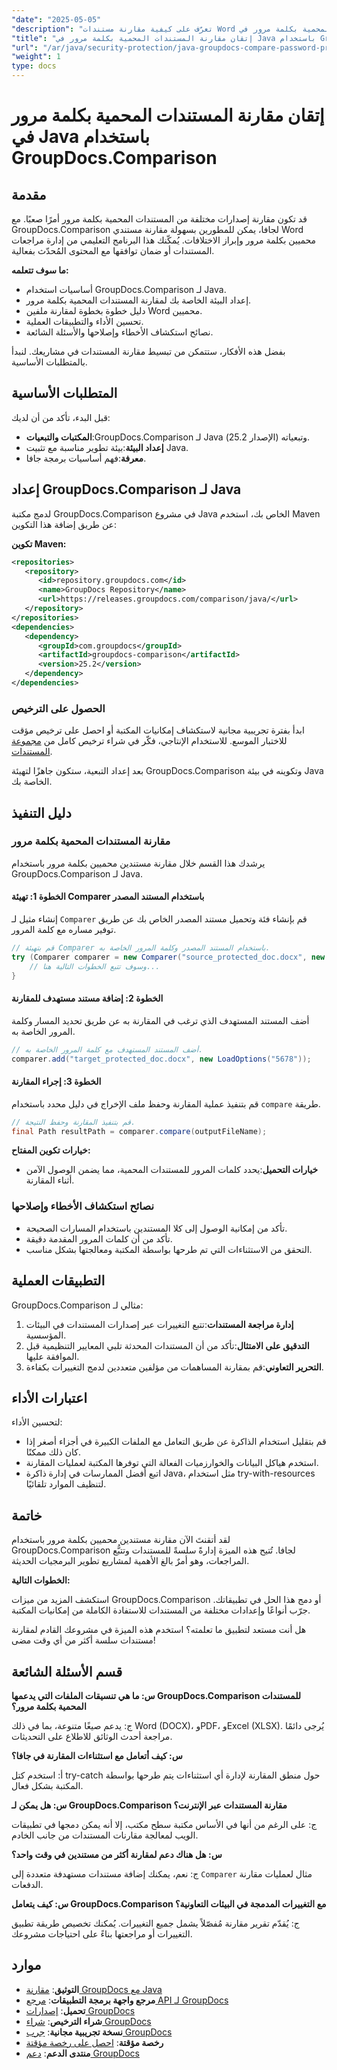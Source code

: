 ```yaml
---
"date": "2025-05-05"
"description": "تعرّف على كيفية مقارنة مستندات Word المحمية بكلمة مرور في Java باستخدام GroupDocs.Comparison. يغطي هذا الدليل الإعداد والتنفيذ وأفضل الممارسات لمقارنة المستندات بسلاسة."
"title": "إتقان مقارنة المستندات المحمية بكلمة مرور في Java باستخدام GroupDocs.Comparison"
"url": "/ar/java/security-protection/java-groupdocs-compare-password-protected-docs/"
"weight": 1
type: docs
---
```

# إتقان مقارنة المستندات المحمية بكلمة مرور في Java باستخدام GroupDocs.Comparison

## مقدمة

قد تكون مقارنة إصدارات مختلفة من المستندات المحمية بكلمة مرور أمرًا صعبًا. مع GroupDocs.Comparison لجافا، يمكن للمطورين بسهولة مقارنة مستندي Word محميين بكلمة مرور وإبراز الاختلافات. يُمكّنك هذا البرنامج التعليمي من إدارة مراجعات المستندات أو ضمان توافقها مع المحتوى المُحدّث بفعالية.

**ما سوف تتعلمه:**

- أساسيات استخدام GroupDocs.Comparison لـ Java.
- إعداد البيئة الخاصة بك لمقارنة المستندات المحمية بكلمة مرور.
- دليل خطوة بخطوة لمقارنة ملفين Word محميين.
- تحسين الأداء والتطبيقات العملية.
- نصائح استكشاف الأخطاء وإصلاحها والأسئلة الشائعة.

بفضل هذه الأفكار، ستتمكن من تبسيط مقارنة المستندات في مشاريعك. لنبدأ بالمتطلبات الأساسية.

## المتطلبات الأساسية

قبل البدء، تأكد من أن لديك:

- **المكتبات والتبعيات**:GroupDocs.Comparison لـ Java (الإصدار 25.2) وتبعياته.
- **إعداد البيئة**:بيئة تطوير مناسبة مع تثبيت Java.
- **معرفة**:فهم أساسيات برمجة جافا.

## إعداد GroupDocs.Comparison لـ Java

لدمج مكتبة GroupDocs.Comparison في مشروع Java الخاص بك، استخدم Maven عن طريق إضافة هذا التكوين:

**تكوين Maven:**

```xml
<repositories>
   <repository>
      <id>repository.groupdocs.com</id>
      <name>GroupDocs Repository</name>
      <url>https://releases.groupdocs.com/comparison/java/</url>
   </repository>
</repositories>
<dependencies>
   <dependency>
      <groupId>com.groupdocs</groupId>
      <artifactId>groupdocs-comparison</artifactId>
      <version>25.2</version>
   </dependency>
</dependencies>
```

### الحصول على الترخيص

ابدأ بفترة تجريبية مجانية لاستكشاف إمكانيات المكتبة أو احصل على ترخيص مؤقت للاختبار الموسع. للاستخدام الإنتاجي، فكّر في شراء ترخيص كامل من [مجموعة المستندات](https://purchase.groupdocs.com/buy).

بعد إعداد التبعية، ستكون جاهزًا لتهيئة GroupDocs.Comparison وتكوينه في بيئة Java الخاصة بك.

## دليل التنفيذ

### مقارنة المستندات المحمية بكلمة مرور

يرشدك هذا القسم خلال مقارنة مستندين محميين بكلمة مرور باستخدام GroupDocs.Comparison لـ Java. 

#### الخطوة 1: تهيئة Comparer باستخدام المستند المصدر

إنشاء مثيل لـ `Comparer` قم بإنشاء فئة وتحميل مستند المصدر الخاص بك عن طريق توفير مساره مع كلمة المرور.

```java
// قم بتهيئة Comparer باستخدام المستند المصدر وكلمة المرور الخاصة به.
try (Comparer comparer = new Comparer("source_protected_doc.docx", new LoadOptions("1234"))) {
    // وسوف تتبع الخطوات التالية هنا...
}
```

#### الخطوة 2: إضافة مستند مستهدف للمقارنة

أضف المستند المستهدف الذي ترغب في المقارنة به عن طريق تحديد المسار وكلمة المرور الخاصة به.

```java
// أضف المستند المستهدف مع كلمة المرور الخاصة به.
comparer.add("target_protected_doc.docx", new LoadOptions("5678"));
```

#### الخطوة 3: إجراء المقارنة

قم بتنفيذ عملية المقارنة وحفظ ملف الإخراج في دليل محدد باستخدام `compare` طريقة.

```java
// قم بتنفيذ المقارنة وحفظ النتيجة.
final Path resultPath = comparer.compare(outputFileName);
```

**خيارات تكوين المفتاح:**

- **خيارات التحميل**:يحدد كلمات المرور للمستندات المحمية، مما يضمن الوصول الآمن أثناء المقارنة.

### نصائح استكشاف الأخطاء وإصلاحها

- تأكد من إمكانية الوصول إلى كلا المستندين باستخدام المسارات الصحيحة.
- تأكد من أن كلمات المرور المقدمة دقيقة.
- التحقق من الاستثناءات التي تم طرحها بواسطة المكتبة ومعالجتها بشكل مناسب.

## التطبيقات العملية

GroupDocs.Comparison مثالي لـ:

1. **إدارة مراجعة المستندات**:تتبع التغييرات عبر إصدارات المستندات في البيئات المؤسسية.
2. **التدقيق على الامتثال**:تأكد من أن المستندات المحدثة تلبي المعايير التنظيمية قبل الموافقة عليها.
3. **التحرير التعاوني**:قم بمقارنة المساهمات من مؤلفين متعددين لدمج التغييرات بكفاءة.

## اعتبارات الأداء

لتحسين الأداء:

- قم بتقليل استخدام الذاكرة عن طريق التعامل مع الملفات الكبيرة في أجزاء أصغر إذا كان ذلك ممكنًا.
- استخدم هياكل البيانات والخوارزميات الفعالة التي توفرها المكتبة لعمليات المقارنة.
- اتبع أفضل الممارسات في إدارة ذاكرة Java، مثل استخدام try-with-resources لتنظيف الموارد تلقائيًا.

## خاتمة

لقد أتقنتَ الآن مقارنة مستندين محميين بكلمة مرور باستخدام GroupDocs.Comparison لجافا. تُتيح هذه الميزة إدارةً سلسةً للمستندات وتتبُّع المراجعات، وهو أمرٌ بالغ الأهمية لمشاريع تطوير البرمجيات الحديثة.

**الخطوات التالية:**

استكشف المزيد من ميزات GroupDocs.Comparison أو دمج هذا الحل في تطبيقاتك. جرّب أنواعًا وإعدادات مختلفة من المستندات للاستفادة الكاملة من إمكانيات المكتبة.

هل أنت مستعد لتطبيق ما تعلمته؟ استخدم هذه الميزة في مشروعك القادم لمقارنة مستندات سلسة أكثر من أي وقت مضى!

## قسم الأسئلة الشائعة

**س: ما هي تنسيقات الملفات التي يدعمها GroupDocs.Comparison للمستندات المحمية بكلمة مرور؟**

ج: يدعم صيغًا متنوعة، بما في ذلك Word (DOCX)، وPDF، وExcel (XLSX). يُرجى دائمًا مراجعة أحدث الوثائق للاطلاع على التحديثات.

**س: كيف أتعامل مع استثناءات المقارنة في جافا؟**

أ: استخدم كتل try-catch حول منطق المقارنة لإدارة أي استثناءات يتم طرحها بواسطة المكتبة بشكل فعال.

**س: هل يمكن لـ GroupDocs.Comparison مقارنة المستندات عبر الإنترنت؟**

ج: على الرغم من أنها في الأساس مكتبة سطح مكتب، إلا أنه يمكن دمجها في تطبيقات الويب لمعالجة مقارنات المستندات من جانب الخادم.

**س: هل هناك دعم لمقارنة أكثر من مستندين في وقت واحد؟**

ج: نعم، يمكنك إضافة مستندات مستهدفة متعددة إلى `Comparer` مثال لعمليات مقارنة الدفعات.

**س: كيف يتعامل GroupDocs.Comparison مع التغييرات المدمجة في البيئات التعاونية؟**

ج: يُقدّم تقرير مقارنة مُفصّلاً يشمل جميع التغييرات. يُمكنك تخصيص طريقة تطبيق التغييرات أو مراجعتها بناءً على احتياجات مشروعك.

## موارد

- **التوثيق**: [مقارنة GroupDocs مع Java](https://docs.groupdocs.com/comparison/java/)
- **مرجع واجهة برمجة التطبيقات**: [مرجع API لـ GroupDocs](https://reference.groupdocs.com/comparison/java/)
- **تحميل**: [إصدارات GroupDocs](https://releases.groupdocs.com/comparison/java/)
- **شراء الترخيص**: [شراء GroupDocs](https://purchase.groupdocs.com/buy)
- **نسخة تجريبية مجانية**: [جرب GroupDocs](https://releases.groupdocs.com/comparison/java/)
- **رخصة مؤقتة**: [احصل على رخصة مؤقتة](https://purchase.groupdocs.com/temporary-license/)
- **منتدى الدعم**: [دعم GroupDocs](https://forum.groupdocs.com/c/comparison)